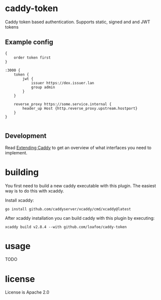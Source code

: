 # caddy-token

Caddy token based authentication. Supports static, signed and and JWT tokens

## Example config

```caddyfile
{
    order token first
}

:3000 {
    token {
        jwt {
            issuer https://dex.issuer.lan
            group admin
        }
    }
  
    reverse_proxy https://some.service.internal {
        header_up Host {http.reverse_proxy.upstream.hostport}
    }
}


```

## Development

Read [Extending Caddy](https://caddyserver.com/docs/extending-caddy) to get an overview
of what interfaces you need to implement.

# building

You first need to build a new caddy executable with this plugin. The easiest way is to do this with xcaddy.

Install xcaddy:

```shell
go install github.com/caddyserver/xcaddy/cmd/xcaddy@latest
```

After xcaddy installation you can build caddy with this plugin by executing:

```shell
xcaddy build v2.8.4 --with github.com/loafoe/caddy-token
```
# usage

TODO

# license

License is Apache 2.0
